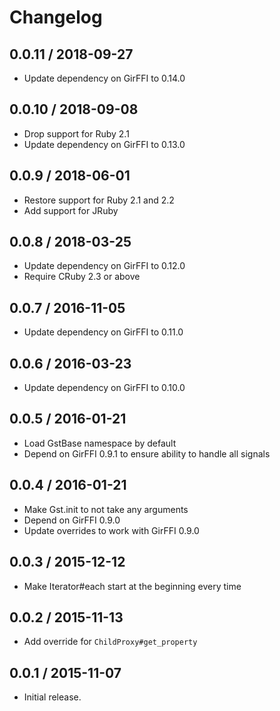 # Changelog

## 0.0.11 / 2018-09-27

* Update dependency on GirFFI to 0.14.0

## 0.0.10 / 2018-09-08

* Drop support for Ruby 2.1
* Update dependency on GirFFI to 0.13.0

## 0.0.9 / 2018-06-01

* Restore support for Ruby 2.1 and 2.2
* Add support for JRuby

## 0.0.8 / 2018-03-25

* Update dependency on GirFFI to 0.12.0
* Require CRuby 2.3 or above

## 0.0.7 / 2016-11-05

* Update dependency on GirFFI to 0.11.0

## 0.0.6 / 2016-03-23

* Update dependency on GirFFI to 0.10.0

## 0.0.5 / 2016-01-21

* Load GstBase namespace by default
* Depend on GirFFI 0.9.1 to ensure ability to handle all signals

## 0.0.4 / 2016-01-21

* Make Gst.init to not take any arguments
* Depend on GirFFI 0.9.0
* Update overrides to work with GirFFI 0.9.0

## 0.0.3 / 2015-12-12

* Make Iterator#each start at the beginning every time

## 0.0.2 / 2015-11-13

* Add override for `ChildProxy#get_property`

## 0.0.1 / 2015-11-07

* Initial release.
